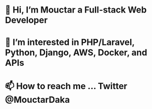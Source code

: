 # 👋 Hi, I’m Mouctar a Full-stack Web Developer
# 👀 I’m interested in PHP/Laravel, Python, Django, AWS, Docker, and APIs
# 📫 How to reach me ... Twitter @MouctarDaka

<!---
MUK94/MUK94 is a ✨ special ✨ repository because its `README.md` (this file) appears on your GitHub profile.
You can click the Preview link to take a look at your changes.
--->
